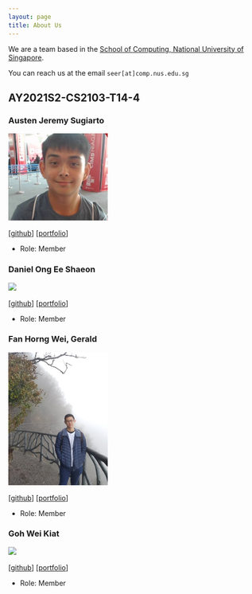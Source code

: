 ```yaml
---
layout: page
title: About Us
---
```


We are a team based in the [School of Computing, National University of Singapore](http://www.comp.nus.edu.sg).

You can reach us at the email `seer[at]comp.nus.edu.sg`

## AY2021S2-CS2103-T14-4

### Austen Jeremy Sugiarto

<img src="images/austenjs.png" width="200px">

[[github](https://github.com/austenjs)]
[[portfolio](team/johndoe.md)]

* Role: Member

### Daniel Ong Ee Shaeon

<img src="images/danielonges.png" width="200px">

[[github](http://github.com/danielonges)]
[[portfolio](team/johndoe.md)]

* Role: Member

### Fan Horng Wei, Gerald

<img src="images/geraldfan.png" width="200px">

[[github](http://github.com/geraldfan)] 
[[portfolio](team/johndoe.md)]

* Role: Member

### Goh Wei Kiat

<img src="images/johndoe.png" width="200px">

[[github](http://github.com/mrweikiat)]
[[portfolio](team/johndoe.md)]

* Role: Member
